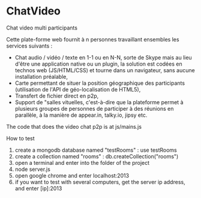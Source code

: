 # ChatVideo
Chat video multi participants

Cette plate-forme web fournit à n personnes travaillant ensembles les services suivants :
- Chat audio / vidéo / texte en 1-1 ou en N-N, sorte de Skype mais au lieu d'être une application native ou un plugin, la solution est codées en technos web (JS/HTML/CSS) et tourne dans un navigateur, sans aucune installation préalable,
- Carte permettant de situer la position géographique des participants (utilisation de l'API de géo-localisation de HTML5),
- Transfert de fichier direct en p2p,
- Support de "salles vituelles, c'est-à-dire que la plateforme permet à plusieurs groupes de personnes de participer à des réunions en parallèle, à la manière de appear.in, talky.io, jipsy etc.

The code that does the video chat p2p is at js/mains.js

How to test

1. create a mongodb database named "testRooms" : use testRooms
2. create a collection named "rooms" : db.createCollection("rooms")
3. open a terminal and enter into the folder of the project
4. node server.js
5. open google chrome and enter localhost:2013
6. if you want to test with several computers, get the server ip address, and enter [ip]:2013

